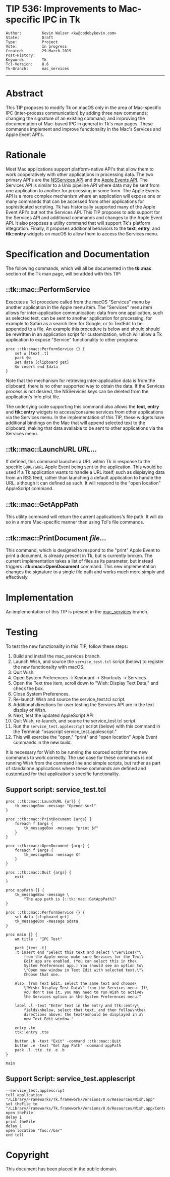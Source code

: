 # TIP 536: Improvements to Mac-specific IPC in Tk
	Author:         Kevin Walzer <kw@codebykevin.com>
	State:          Draft
	Type:           Project
	Vote:           In progress
	Created:        29-March-2019
	Post-History:   
	Keywords:       Tk
	Tcl-Version:    8.6
	Tk-Branch:      mac_services
-----

# Abstract
 
This TIP proposes to modify Tk on macOS only in the area of Mac-specific IPC (inter-process communication) by adding three new commands; changing the signature of an existing command; and improving the documentation of Mac-based IPC in general in Tk's man pages. These commands implement and improve functionality in the Mac's Services and Apple Event API's.

# Rationale

Most Mac applications support platform-native API's that allow them to work cooperatively with other applications in processing data. The two primary API's are the [NSServices API](https://developer.apple.com/library/archive/documentation/Cocoa/Conceptual/SysServices/introduction.html#//apple_ref/doc/uid/10000101-SW1) and the [Apple Events API](https://developer.apple.com/documentation/applicationservices/apple_event_manager?language=objc). The Services API is similar to a Unix pipeline API where data may be sent from one application to another for processing in some form. The Apple Events API is a more complex mechanism where an application will expose one or many commands that can be accessed from other applications for sophisticated scripting. Tk has historically supported many of the Apple Event API's but not the Services API. This TIP proposes to add support for the Services API and additional commands and changes to the Apple Event API. It also proposes a utility command that will support Tk's platform integration. Finally, it proposes additional behaviors to the **text**, **entry**, and **ttk::entry** widgets on macOS to allow them to access the Services menu.

# Specification and Documentation

The following commands, which will all be documented in the **tk::mac** section of the Tk man page, will be added with this TIP: 

## ::tk::mac::PerformService

Executes a Tcl procedure called from the macOS "Services" menu by another application in the Apple menu item. The "Services" menu item allows for inter-application communication; data from one application, such as selected text, can be sent to another application for processing, for example to Safari as a search item for Google, or to TextEdit to be appended to a file. An example this procedure is below and should should be rewritten in an application script for customization, which will allow a Tk application to expose "Service" functionality to other programs: 

	proc ::tk::mac::PerformService {} {
		set w [text .t]
		pack $w
		set data [clipboard get]
		$w insert end $data
	}

Note that the mechanism for retrieving inter-application data is from the clipboard; there is no other supported way to obtain the data. If the Services process is not desired, the NSServices keys can be deleted from the application's Info.plist file. 

The underlying code supporting this command also allows the **text**, **entry** and **ttk::entry** widgets to access/consume services from other applications via the Services menu. 
In the implementation of this TIP, these widgets have additional bindings on the Mac that will append selected text to the clipboard, making that data available to be sent to other applications via the Services menu. 

## ::tk::mac::LaunchURL *URL...*

If defined, this command launches a URL within Tk in response to the specific `GURL/GURL` Apple Event being sent to the application. This would be used if a Tk application wants to handle a URL itself, such as displaying data from an RSS feed, rather than launching a default application to handle the URL, although it can defined as such. It will respond to the "open location" AppleScript command. 

## ::tk::mac::GetAppPath

This utility command will return the current applications's file path. It will do so in a more Mac-specific manner than using Tcl's file commands. 

## ::tk::mac::PrintDocument *file...*

This command, which is designed to respond to the "print" Apple Event to print a document, is already present in Tk, but is currently broken. The current implementation takes a list of files as its parameter, but instead triggers **::tk::mac::OpenDocument** command. This new implementation changes the signature to a single file path and works much more simply and effectively.

# Implementation

An implementation of this TIP is present in the [mac_services](/tk/timeline?r=mac_services) branch.

# Testing

To test the new functionality in this TIP, follow these steps: 

1. Build and install the mac_services branch.
2. Launch Wish, and source the `service_test.tcl` script (below) to register the new functionality with macOS.
3. Quit Wish.
4. Open System Preferences -> Keyboard -> Shortcuts -> Services.
5. Open the Text tree item, scroll down to "Wish: Display Text Data," and check the box.
6. Close System Preferences.
7. Re-launch Wish and source the service_test.tcl script.
8. Additional directions for user testing the Services API are in the text display of Wish.
9. Next, test the updated AppleScript API.
10. Quit Wish, re-launch, and source the service_test.tcl script.
11. Run the `service_test.applescript` script (below) with this command in the Terminal: "osascript service_test.applescript."
12. This will exercise the "open," "print" and "open location" Apple Event commands in the new build.

It is necessary for Wish to be running the sourced script for the new commands to work correctly. The use case for these commands is not running Wish from the command line and simple scripts, but rather as part of standalone applications where these commands are defined and customized for that application's specific functionality.

## Support script: service_test.tcl

	proc ::tk::mac::LaunchURL {url} {
		tk_messageBox -message "Opened $url"
	}

	proc ::tk::mac::PrintDocument {args} {
		foreach f $args {
			tk_messageBox -message "print $f"
		}
	}

	proc ::tk::mac::OpenDocument {args} {
		foreach f $args {
			tk_messageBox -message $f
		}
	}

	proc ::tk::mac::Quit {args} {
		exit
	}

	proc appPath {} {
		tk_messageBox -message \
			"The app path is [::tk::mac::GetAppPath]"
	}
	
	proc ::tk::mac::PerformService {} {
		set data [clipboard get]
		tk_messageBox -message $data
	}

	proc main {} {
		wm title . "IPC Test"

		pack [text .t]
		.t insert end "Select this text and select \"Services\"\
			from the Apple menu; make sure Services for the Text\
			Edit app are enabled. (You can select this in the\
			System Preferences app.) You should see an option to\
			\"Open new window in Text Edit with selected text.\"\
			Choose that one.

		Also, from Text Edit, select the same text and choose\
			\"Wish: Display Test Data\" from the Services menu. If\
			you don't see it, you may need to run Wish to active\
			the Services option in the System Preferences menu."

		label .l -text "Enter text in the entry and ttk::entry\
			fields\nbelow, select that text, and then follow\nthe\
			directions above: the text\nshould be displayed in a\
			new Text Edit window." 

		entry .te
		ttk::entry .tte

		button .b -text "Exit" -command ::tk::mac::Quit
		button .e -text "Get App Path" -command appPath
		pack .l .tte .te .e .b 
	}

	main

## Support Script: service_test.applescript

	--service_test.applescript
	tell application "/Library/Frameworks/Tk.framework/Versions/8.6/Resources/Wish.app"
	set theFile to "/Library/Frameworks/Tk.framework/Versions/8.6/Resources/Wish.app/Contents/Info.plist"
	open theFile
	delay 1
	print theFile
	delay 1
	open location "foo://bar"
	end tell

# Copyright

This document has been placed in the public domain.
